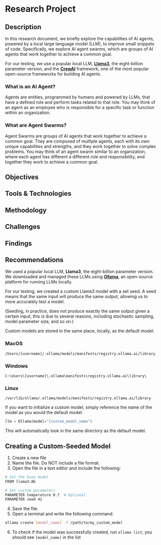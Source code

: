 # Research Project

## Description
In this research document, we briefly explore the capabilities of AI agents, powered by a local large language model (LLM), to improve small snippets of code. Specifically, we explore AI agent swarms, which are groups of AI agents that work together to achieve a common goal.

For our testing, we use a popular local LLM, [**Llama3**](https://github.com/meta-llama/llama3), the eight-billion parameter version, and the [**CrewAI**](https://www.crewai.com) framework, one of the most popular open-source frameworks for building AI agents.

### What is an AI Agent?
Agents are entities, programmed by humans and powered by LLMs, that have a defined role and perform tasks related to that role. You may think of an agent as an employee who is responsible for a specific task or function within an organization.

### What are Agent Swarms?
Agent Swarms are groups of AI agents that work together to achieve a common goal. They are composed of multiple agents, each with its own unique capabilities and strengths, and they work together to solve complex problems. You may think of an agent swarm similar to an organization, where each agent has different a different role and responsibility, and together they work to achieve a common goal.

## Objectives

## Tools & Technologies

## Methodology

## Challenges

## Findings

## Recommendations




We used a popular local LLM, **Llama3**, the eight-billion parameter version. We downloaded and managed these LLMs using [**Ollama**](https://ollama.com), an open-source platform for running LLMs locally.

For our testing, we created a custom Llama3 model with a set seed. A seed means that the same input will produce the same output, allowing us to more accurately test a model.

(Seeding, in practice, does not produce exactly the same output given a certain input; this is due to several reasons, including stochastic sampling, model parameter size, and so on.)

Custom models are stored in the same place, locally, as the default model.

### MacOS

`/Users/[username]/.ollama/models/manifests/registry.ollama.ai/library`

### Windows

`C:\Users\[username]\.ollama\manifests\registry.ollama.ai\library\`

### Linux

`/var/lib/ollama/.ollama/models/manifests/registry.ollama.ai/library`

If you want to initialize a custom model, simply reference the name of the model as you would the default model:

```Python
llm = Ollama(model="[custom_model_name")
```

This will automatically look in the same directory as the default model.


## Creating a Custom-Seeded Model

1. Create a new file
2. Name the file. Do NOT include a file format.
3. Open the file in a text editor and include the following:

```bash
# Set the base model
FROM llama3:8b

# Set custom parameters
PARAMETER temperature 0.7  # Optional
PARAMETER seed 42
```

4. Save the file.
5. Open a terminal and write the following command:

```bash
ollama create [model_name] -f /path/to/my_custom_model
```

6. To check if the model was successfully created, run `ollama list`; you should see `[model_name]` in the list


